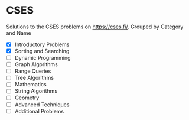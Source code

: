 # CSES
Solutions to the CSES problems on https://cses.fi/. Grouped by Category and Name

- [x] Introductory Problems
- [x] Sorting and Searching
- [ ] Dynamic Programming
- [ ] Graph Algorithms
- [ ] Range Queries
- [ ] Tree Algorithms
- [ ] Mathematics
- [ ] String Algorithms
- [ ] Geometry
- [ ] Advanced Techniques
- [ ] Additional Problems
